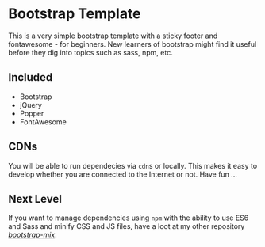 # Bootstrap Template
This is a very simple bootstrap template with a sticky footer and fontawesome - for beginners. New learners of bootstrap might find it useful before they dig into topics such as sass, npm, etc.

## Included
- Bootstrap
- jQuery
- Popper
- FontAwesome

## CDNs
You will be able to run dependecies via `cdn`s or locally. This makes it easy to develop whether you are connected to the Internet or not. Have fun ...

## Next Level
If you want to manage dependencies using `npm` with the ability to use ES6 and Sass and minify CSS and JS files, have a loot at my other repository <a href="https://github.com/Khuthaily/bootstrap-mix"> *bootstrap-mix*</a>.
